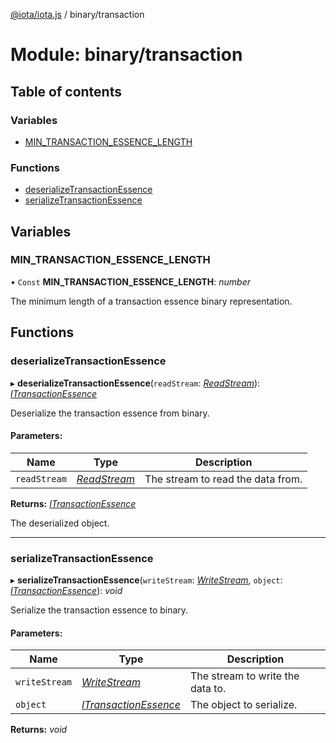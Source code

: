 [@iota/iota.js](../README.md) / binary/transaction

# Module: binary/transaction

## Table of contents

### Variables

- [MIN\_TRANSACTION\_ESSENCE\_LENGTH](binary_transaction.md#min_transaction_essence_length)

### Functions

- [deserializeTransactionEssence](binary_transaction.md#deserializetransactionessence)
- [serializeTransactionEssence](binary_transaction.md#serializetransactionessence)

## Variables

### MIN\_TRANSACTION\_ESSENCE\_LENGTH

• `Const` **MIN\_TRANSACTION\_ESSENCE\_LENGTH**: *number*

The minimum length of a transaction essence binary representation.

## Functions

### deserializeTransactionEssence

▸ **deserializeTransactionEssence**(`readStream`: [*ReadStream*](../classes/utils/readstream.readstream.md)): [*ITransactionEssence*](../interfaces/models/itransactionessence.itransactionessence.md)

Deserialize the transaction essence from binary.

#### Parameters:

Name | Type | Description |
------ | ------ | ------ |
`readStream` | [*ReadStream*](../classes/utils/readstream.readstream.md) | The stream to read the data from.   |

**Returns:** [*ITransactionEssence*](../interfaces/models/itransactionessence.itransactionessence.md)

The deserialized object.

___

### serializeTransactionEssence

▸ **serializeTransactionEssence**(`writeStream`: [*WriteStream*](../classes/utils/writestream.writestream.md), `object`: [*ITransactionEssence*](../interfaces/models/itransactionessence.itransactionessence.md)): *void*

Serialize the transaction essence to binary.

#### Parameters:

Name | Type | Description |
------ | ------ | ------ |
`writeStream` | [*WriteStream*](../classes/utils/writestream.writestream.md) | The stream to write the data to.   |
`object` | [*ITransactionEssence*](../interfaces/models/itransactionessence.itransactionessence.md) | The object to serialize.    |

**Returns:** *void*

